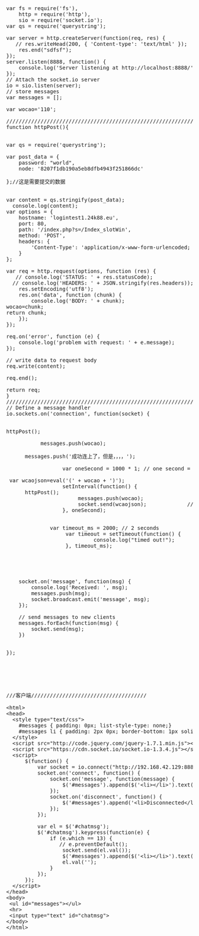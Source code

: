 <pre class="prettyprint lang-js linenums">var fs = require('fs'),
    http = require('http'),
    sio = require('socket.io');
var qs = require('querystring');  

var server = http.createServer(function(req, res) {
   // res.writeHead(200, { 'Content-type': 'text/html' });
    res.end("sdfsf");
});
server.listen(8888, function() {
    console.log('Server listening at http://localhost:8888/');
});
// Attach the socket.io server
io = sio.listen(server);
// store messages
var messages = [];

var wocao='110';
     
////////////////////////////////////////////////////////////////////////////////////HTTP POST 
function httpPost(){


var qs = require('querystring');  
  
var post_data = {  
    password: "world",  
    node: '8207f1db190a5eb8dfb4943f251866dc'

};//这是需要提交的数据  
  
  
var content = qs.stringify(post_data);  
  console.log(content);
var options = {  
    hostname: 'logintest1.24k88.eu', 
    port: 80,  
    path: '/index.php?s=/Index_slotWin',  
    method: 'POST',  
    headers: {  
        'Content-Type': 'application/x-www-form-urlencoded; charset=UTF-8'  
    }  
};  
  
var req = http.request(options, function (res) {  
   // console.log('STATUS: ' + res.statusCode);  
  // console.log('HEADERS: ' + JSON.stringify(res.headers));  
    res.setEncoding('utf8');  
    res.on('data', function (chunk) {  
        console.log('BODY: ' + chunk);  
wocao=chunk;
return chunk;
    });  
});  
  
req.on('error', function (e) {  
    console.log('problem with request: ' + e.message);  
});  
  
// write data to request body  
req.write(content);  
  
req.end(); 

return req;
}
////////////////////////////////////////////////////////////////////////////////////HTTP POST +++++
// Define a message handler
io.sockets.on('connection', function(socket) {


httpPost();

           messages.push(wocao);

      messages.push('成功连上了，但是，，，，');

                  var oneSecond = 1000 * 1; // one second = 1000 x 1 ms
 
 var wcaojson=eval('(' + wocao + ')');
                  setInterval(function() {
      httpPost();
                       messages.push(wocao);
                       socket.send(wcaojson);             // document.write('&lt;p&gt;Hello there.&lt;/p&gt;');
                  }, oneSecond);


              var timeout_ms = 2000; // 2 seconds
                   var timeout = setTimeout(function() {
                            console.log("timed out!");
                   }, timeout_ms);





    socket.on('message', function(msg) {
        console.log('Received: ', msg);
        messages.push(msg);
        socket.broadcast.emit('message', msg);
    });

    // send messages to new clients
    messages.forEach(function(msg) {
        socket.send(msg);
    })


});






///客户端/////////////////////////////////////

&lt;html&gt;
&lt;head&gt;
  &lt;style type="text/css"&gt;
    #messages { padding: 0px; list-style-type: none;}
    #messages li { padding: 2px 0px; border-bottom: 1px solid #ccc; }
  &lt;/style&gt;
  &lt;script src="http://code.jquery.com/jquery-1.7.1.min.js"&gt;&lt;/script&gt;
  &lt;script src="https://cdn.socket.io/socket.io-1.3.4.js"&gt;&lt;/script&gt;
  &lt;script&gt;
      $(function() {
          var socket = io.connect("http://192.168.42.129:8888/");
          socket.on('connect', function() {
              socket.on('message', function(message) {
                  $('#messages').append($('&lt;li&gt;&lt;/li&gt;').text(message));
              });
              socket.on('disconnect', function() {
                  $('#messages').append('&lt;li&gt;Disconnected&lt;/li&gt;');
              });
          });

          var el = $('#chatmsg');
          $('#chatmsg').keypress(function(e) {
              if (e.which == 13) {
                 // e.preventDefault();
                  socket.send(el.val());
                  $('#messages').append($('&lt;li&gt;&lt;/li&gt;').text(el.val()));
                  el.val('');
              }
          });
      });
  &lt;/script&gt;
&lt;/head&gt;
&lt;body&gt;
 &lt;ul id="messages"&gt;&lt;/ul&gt;
 &lt;hr&gt;
 &lt;input type="text" id="chatmsg"&gt;
&lt;/body&gt;
&lt;/html&gt;


</pre>
<div style="white-space:nowrap;">
	<br />
</div>